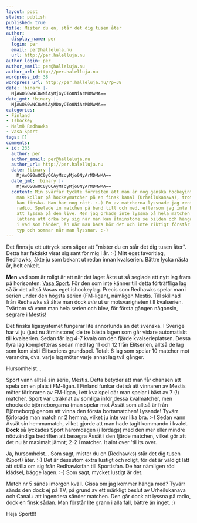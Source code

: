 ```yaml
---
layout: post
status: publish
published: true
title: Mister du en, står det dig tusen åter
author:
  display_name: per
  login: per
  email: per@halleluja.nu
  url: http://per.halelluja.nu
author_login: per
author_email: per@halleluja.nu
author_url: http://per.halelluja.nu
wordpress_id: 38
wordpress_url: http://per.halleluja.nu/?p=38
date: !binary |-
  MjAwOS0wNC0wNiAyMjoyOTo0NiArMDMwMA==
date_gmt: !binary |-
  MjAwOS0wNC0wNiAyMDoyOTo0NiArMDMwMA==
categories:
- Finland
- Ishockey
- Malmö Redhawks
- Vasa Sport
tags: []
comments:
- id: 233
  author: per
  author_email: per@halleluja.nu
  author_url: http://per.halelluja.nu
  date: !binary |-
    MjAwOS0wOC0yOCAyMzoyMjo0NyArMDMwMA==
  date_gmt: !binary |-
    MjAwOS0wOC0yOCAyMToyMjo0NyArMDMwMA==
  content: Min svärfar tyckte förresten att man är nog ganska hockeyintresserad om
    man kollar på hockeymatcher på en finsk kanal (Urheilukanava), trots att man inte
    kan finska. Han har nog rätt. :-) En av matcherna lyssnade jag rentav till på
    radio. Spelade in matchen på band till och med, eftersom jag inte hade möjlighet
    att lyssna på den live. Men jag orkade inte lyssna på hela matchen. Det är förstås
    lättare att orka bry sig när man kan åtminstone se bilden och hänga med någorlunda
    i vad som händer, än när man bara hör det och inte riktigt förstår... man sitter
    typ och somnar när man lyssnar. :-)
---
```

<p>Det finns ju ett uttryck som säger att "mister du en står det dig tusen åter". Detta har faktiskt visat sig sant för mig i år. :-) Mitt eget favoritlag, Redhawks, åkte ju som bekant ut redan innan kvalserien. Bättre lycka nästa år, helt enkelt.</p>

<p><strong>Men</strong> vad som är roligt är att när det laget åkte ut så seglade ett nytt lag fram på horisonten: <a href="http://www.vaasansport.fi">Vasa Sport</a>. För den som inte känner till detta förträffliga lag så är det alltså Vasas eget ishockeylag. Precis som Redhawks spelar man i serien under den högsta serien (FM-ligan), nämligen Mestis. Till skillnad från Redhawks så åkte man dock <em>inte</em> ut ur motsvarigheten till kvalserien. Tvärtom så vann man hela serien och blev, för första gången någonsin, segrare i Mestis!</p>
<p>Det finska ligasystemet fungerar lite annorlunda än det svenska. I Sverige har vi ju (just nu åtminstone) de tre bästa lagen som går vidare automatiskt till kvalserien. Sedan får lag 4-7 kvala om den fjärde kvalserieplatsen. Dessa fyra lag kompletteras sedan med lag 11 och 12 från Elitserien, alltså de lag som kom sist i Elitseriens grundspel. Totalt 6 lag som spelar 10 matcher mot varandra, dvs. varje lag möter varje annat lag två gånger.</p>
<p>Hursomhelst...</p>
<p>Sport vann alltså sin serie, Mestis. Detta betyder att man får chansen att spela om en plats i FM-ligan. I Finland funkar det så att vinnaren av Mestis möter förloraren av FM-ligan, i ett kvalspel där man spelar i bäst av 7 (!) matcher. Sport var uträknat av somliga inför dessa kvalmatcher, men chockade björneborgarna (man spelar mot Ässät som alltså är från Björneborg) genom att vinna den första bortamatchen! Lysande! Tyvärr förlorade man match nr 2 hemma, vilket ju inte var lika bra. :-) Sedan vann Ässät sin hemmamatch, vilket gjorde att man hade tagit kommando i kvalet. <strong>Dock</strong> så lyckades Sport häromdagen (i lördags) med den mer eller mindre nödvändiga bedriften att besegra Ässät i den fjärde matchen, vilket gör att det nu är maximalt jämnt; 2-2 i matcher. It aint over 'til its over.</p>
<p>Ja, hursomhelst... Som sagt, mister du en (Redhawks) står det dig tusen (Sport) åter. :-) Det är dessutom extra lustigt och roligt, för det är väldigt lätt att ställa om sig från Redhawksfan till Sportisfan. De har nämligen röd klädsel, bägge lagen. :-) Som sagt, mycket lustigt är det.</p>
<p>Match nr 5 sänds imorgon kväll. Gissa om jag kommer hänga med? Tyvärr sänds den dock ej på TV, på grund av ett märkligt beslut av Urheilukanava och Canal+ att ingendera sänder matchen. Den går dock att lyssna på radio, dock en finsk sådan. Man förstår lite grann i alla fall, bättre än inget. :)</p>
<p>Heja Sport!!!</p>
